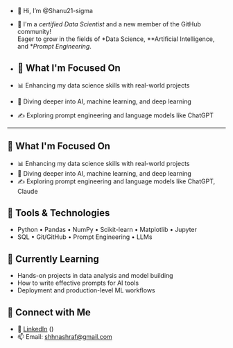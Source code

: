 - 👋 Hi, I’m @Shanu21-sigma
- 👀 I'm a *certified Data Scientist* and a new member of the GitHub community!  
Eager to grow in the fields of *Data Science, **Artificial Intelligence, and **Prompt Engineering*.

- ## 🎯 What I'm Focused On
- 📊 Enhancing my data science skills with real-world projects
- 🧠 Diving deeper into AI, machine learning, and deep learning
- ✍ Exploring prompt engineering and language models like ChatGPT

---
## 🎯 What I'm Focused On
- 📊 Enhancing my data science skills with real-world projects
- 🧠 Diving deeper into AI, machine learning, and deep learning
- ✍ Exploring prompt engineering and language models like ChatGPT, Claude

## 🧰 Tools & Technologies
- Python • Pandas • NumPy • Scikit-learn • Matplotlib • Jupyter  
- SQL • Git/GitHub • Prompt Engineering • LLMs

## 🌱 Currently Learning
- Hands-on projects in data analysis and model building
- How to write effective prompts for AI tools
- Deployment and production-level ML workflows
## 🔗 Connect with Me
- 💼 [LinkedIn](#) ()
- 📫 Email: shhnashraf@gmail.com 



<!---
Shanu21-sigma/Shanu21-sigma is a ✨ special ✨ repository because its `README.md` (this file) appears on your GitHub profile.
You can click the Preview link to take a look at your changes.
--->
